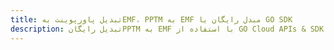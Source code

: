 ---title: تبدیل پاورپوینت بهEMF، PPTM به EMF مبدل رایگان یا GO SDKdescription: تبدیل رایگانPPTM به EMF با استفاده از GO Cloud APIs & SDK. همچنین اسناد Microsoft PowerPoint را در Cloud ایجاد، ویرایش و رندر کنید.---